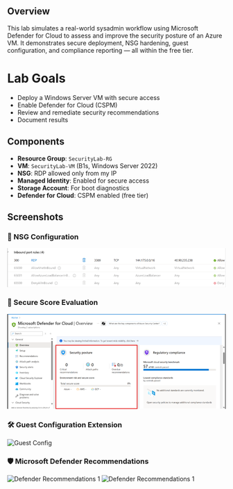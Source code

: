 ## Overview
This lab simulates a real-world sysadmin workflow using Microsoft Defender for Cloud to assess and improve the security posture of an Azure VM. It demonstrates secure deployment, NSG hardening, guest configuration, and compliance reporting — all within the free tier.

# Lab Goals
- Deploy a Windows Server VM with secure access
- Enable Defender for Cloud (CSPM)
- Review and remediate security recommendations
- Document results

## Components
- **Resource Group**: `SecurityLab-RG`
- **VM**: `SecurityLab-VM` (B1s, Windows Server 2022)
- **NSG**: RDP allowed only from my IP
- **Managed Identity**: Enabled for secure access
- **Storage Account**: For boot diagnostics
- **Defender for Cloud**: CSPM enabled (free tier)

## Screenshots
### 🔐 NSG Configuration
![NSG Rules](images/NSG_RDPRule.png)

### 🧠 Secure Score Evaluation
![Secure Score](<images/Security Score.png>)

### 🛠️ Guest Configuration Extension
![Guest Config](<images/Guest Configuration.png>)

### 🛡️ Microsoft Defender Recommendations
![Defender Recommendations 1](<images/Security Recommandations 1.png>)
![Defender Recommendations 1](<images/Security Recommandations 2.png>)

